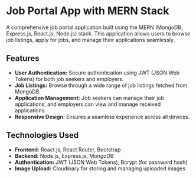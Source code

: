 # Job Portal App with MERN Stack

A comprehensive job portal application built using the MERN (MongoDB, Express.js, React.js, Node.js) stack. This application allows users to browse job listings, apply for jobs, and manage their applications seamlessly.

## Features

- **User Authentication:** Secure authentication using JWT (JSON Web Tokens) for both job seekers and employers.
- **Job Listings:** Browse through a wide range of job listings fetched from MongoDB.
- **Application Management:** Job seekers can manage their job applications, and employers can view and manage received applications.
- **Responsive Design:** Ensures a seamless experience across all devices.

## Technologies Used

- **Frontend:** React.js, React Router, Bootstrap
- **Backend:** Node.js, Express.js, MongoDB
- **Authentication:** JWT (JSON Web Tokens), Bcrypt (for password hash)
- **Image Upload:** Cloudinary for storing and managing uploaded images
